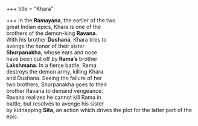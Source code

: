 +++
title = "Khara"

+++
In the **Ramayana**, the earlier of the two  
great Indian epics, Khara is one of the  
brothers of the demon-king **Ravana**.  
With his brother **Dushana**, Khara tries to  
avenge the honor of their sister  
**Shurpanakha**, whose ears and nose  
have been cut off by **Rama’s** brother  
**Lakshmana**. In a fierce battle, Rama  
destroys the demon army, killing Khara  
and Dushana. Seeing the failure of her  
two brothers, Shurpanakha goes to their  
brother Ravana to demand vengeance.  
Ravana realizes he cannot kill Rama in  
battle, but resolves to avenge his sister  
by kidnapping **Sita**, an action which drives the plot for the latter part of the epic.